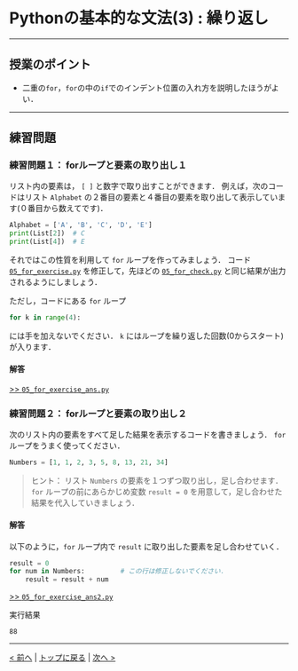 # Pythonの基本的な文法(3) : 繰り返し

---
## 授業のポイント

- 二重の`for`，`for`の中の`if`でのインデント位置の入れ方を説明したほうがよい．

---
## 練習問題
### 練習問題１： forループと要素の取り出し１

リスト内の要素は， `[ ]` と数字で取り出すことができます．
例えば，次のコードはリスト `Alphabet` の２番目の要素と４番目の要素を取り出して表示しています(０番目から数えてです)．
```Python
Alphabet = ['A', 'B', 'C', 'D', 'E']
print(List[2])	# C
print(List[4])	# E
```

それではこの性質を利用して `for` ループを作ってみましょう．
コード [`05_for_exercise.py`](05_for_exercise.py) を修正して，先ほどの [`05_for_check.py`](05_for_check.py) と同じ結果が出力されるようにしましょう．

ただし，コードにある `for` ループ
```Python
for k in range(4):
```
には手を加えないでください． `k` にはループを繰り返した回数(0からスタート)が入ります．

#### 解答

[>> `05_for_exercise_ans.py`](05_for_exercise_ans.py)



### 練習問題２： forループと要素の取り出し２

次のリスト内の要素をすべて足した結果を表示するコードを書きましょう．
`for` ループをうまく使ってください．

```Python
Numbers = [1, 1, 2, 3, 5, 8, 13, 21, 34]
```

> ヒント： リスト `Numbers` の要素を１つずつ取り出し，足し合わせます．`for` ループの前にあらかじめ変数 `result = 0` を用意して，足し合わせた結果を代入していきましょう．

#### 解答

以下のように，`for` ループ内で `result` に取り出した要素を足し合わせていく．
```Python
result = 0
for num in Numbers:			# この行は修正しないでください．
	result = result + num
```

[>> `05_for_exercise_ans2.py`](05_for_exercise_ans2.py)

実行結果
```
88
```

--- 
[< 前へ](../04_if) | [トップに戻る](https://github.com/YosukeSugiura/Introduction_to_Programming) | [次へ >](../06_read_write) 
